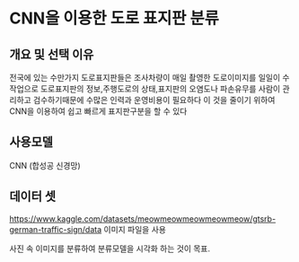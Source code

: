 # CNN을 이용한 도로 표지판 분류
## 개요 및 선택 이유
전국에 있는 수만가지 도로표지판들은 조사차량이 매일 촬영한 도로이미지를 일일이 수작업으로 도로표지판의 정보,주행도로의 상태,표지판의 오염도나 파손유무를 사람이 관리하고 검수하기때문에 수많은 인력과 운영비용이 필요하다 이 것을 줄이기 위하여 CNN을 이용하여 쉽고 빠르게 표지판구분을 할 수 있다
## 사용모델
CNN (합성공 신경망)
## 데이터 셋
https://www.kaggle.com/datasets/meowmeowmeowmeowmeow/gtsrb-german-traffic-sign/data
이미지 파일을 사용

사진 속 이미지를 분류하여 분류모델을 시각화 하는 것이 목표.
